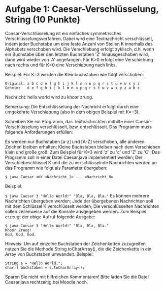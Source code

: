 # Aufgabe 1: Caesar-Verschlüsselung, String (10 Punkte)
Caesar-Verschlüsselung ist ein einfaches symmetrisches Verschlüsselungsverfahren. Dabei wird eine Textnachricht verschlüsselt, indem jeder Buchstabe um eine feste Anzahl von Stellen K innerhalb des Alphabets verschoben wird. Die Verschiebung erfolgt zyklisch, d.h. wenn ein Buchstabe über den letzten Buchstaben 'Z' hinausgeschoben wird, dann wird wieder von 'A' angefangen. Für K>0 erfolgt eine Verschiebung nach rechts und für K<0 eine Verschiebung nach links.

Beispiel:
Für K=3 werden die Kleinbuchstaben wie folgt verschoben:
```
Original: a b c d e f g h i j k l m n o p q r s t u v w x y z
Geheim:   d e f g h i j k l m n o p q r s t u v w x y z a b c
```
Nachricht: hello world wird zu khoor zruog.

Bemerkung: Die Entschlüsselung der Nachricht erfolgt durch eine umgekehrte Verschiebung (also in dem obigen Beispiel mit K=−3).

Schreiben Sie ein Programm, das Textnachrichten mithilfe einer Caesar-Verschlüsselung verschlüsselt, bzw. entschlüsselt. Das Programm muss folgende Anforderungen erfüllen:

Es werden nur Buchstaben [a-z] und [A-Z] verschoben, alle anderen Zeichen bleiben erhalten;
Kleine Buchstaben bleiben nach dem Verschieben klein und große groß. Zum Beispiel für K=3
 wird 'z' zu 'c' und 'Z' zu 'C';
Das Programm soll in einer Datei Caesar.java implementiert werden;
Der Verschiebeschlüssel K
 und die zu verschlüsselnde Nachrichten werden an das Programm wie folgt als Parameter übergeben:

```$ java Caesar <K> <Nachricht_1> ... <Nachricht_N>```

Beispiel:

```$ java Caesar 3 "Hello World!" "Bla, Bla, Bla."```
Es können mehrere Nachrichten übergeben werden;
Jede der übergebenen Nachrichten soll mit dem Schlüssel K verschlüsselt werden;
Die verschlüsselten Nachrichten sollen zeilenweise auf die Konsole ausgegeben werden. Zum Beispiel erzeugt der obige Aufruf folgende Ausgabe:

```
$ java Caesar 3 "Hello World!" "Bla, Bla, Bla."
Khoor Zruog!
Eod, Eod, Eod.
```
Hinweis: Um auf einzelne Buchstaben der Zeichenketten zuzugreifen nutzen Sie die Methode String.toCharArray(), die die Zeichenkette in ein Array von Buchstaben umwandelt. Beispiel:
```
String s = "Hello World.";
char[] buchstaben = s.toCharArray();
```
Sparen Sie nicht mit hilfreichen Kommentaren!
Bitte laden Sie die Datei Caesar.java rechtzeitig bei Moodle hoch.
